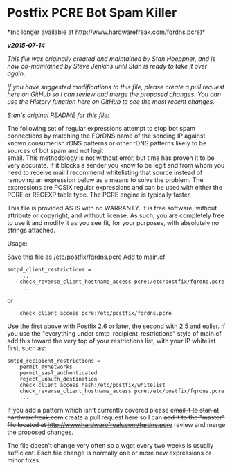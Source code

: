 <h1>Postfix PCRE Bot Spam Killer</h2>
*(no longer available at http://www.hardwarefreak.com/fqrdns.pcre)*

<strong><em>v2015-07-14</em></strong>

<em>This file was originally created and maintained by Stan Hoeppner, and is now co-maintained by Steve Jenkins until Stan is ready to take it over again.</em>

<em>If you have suggested modifications to this file, please create a pull request here on GitHub so I can review and merge the proposed changes. You can use the History function here on GitHub to see the most recent changes.</em>

<em>Stan's original README for this file:</em>

The following set of regular expressions attempt to stop bot spam connections
by matching the FQrDNS name of the sending IP against known consumerish rDNS
patterns or other rDNS patterns likely to be sources of bot spam and not legit  
email.  This methodology is not without error, but time has proven it to be very
accurate.  If it blocks a sender you know to be legit and from whom you need to 
receive mail I recommend whitelisting that source instead of removing an expression
below as a means to solve the problem.  The expressions are POSIX regular
expressions and can be used with either the PCRE or REGEXP table type.  The PCRE
engine is typically faster. 

This file is provided AS IS with no WARRANTY.  It is free software, without attribute
or copyright, and without license.  As such, you are completely free to use it 
and modify it as you see fit, for your purposes, with absolutely no strings attached.

Usage:

Save this file as /etc/postfix/fqrdns.pcre
Add to main.cf

    smtpd_client_restrictions =
    	...
    	check_reverse_client_hostname_access pcre:/etc/postfix/fqrdns.pcre
    	...

or

    	check_client_access pcre:/etc/postfix/fqrdns.pcre

Use the first above with Postfix 2.6 or later, the second with 2.5 and ealier.  If you
use the "everything under smtp_recipient_restrictions" style of main.cf add this
toward the very top of your restrictions list, with your IP whitelist first, such as:

    smtpd_recipient_restrictions =
    	permit_mynetworks
    	permit_sasl_authenticated
    	reject_unauth_destination
    	check_client_access hash:/etc/postfix/whitelist
    	check_reverse_client_hostname_access pcre:/etc/postfix/fqrdns.pcre
    	...

If you add a pattern which isn't currently covered please ~~email it to stan at hardwarefreak.com~~ create a pull request here so I can ~~add it to the "master" file located at http://www.hardwarefreak.com/fqrdns.pcre~~ review and merge the proposed changes.

The file doesn't change very often so a wget every two weeks is usually sufficient.
Each file change is normally one or more new expressions or minor fixes.
